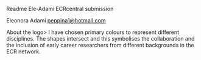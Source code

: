 Readme Ele-Adami ECRcentral submission

Eleonora Adami
peppina1@hotmail.com

About the logo>
I have chosen primary colours to represent different disciplines. 
The shapes intersect and this symbolises the collaboration and the inclusion of early career researchers from different backgrounds in the ECR network.